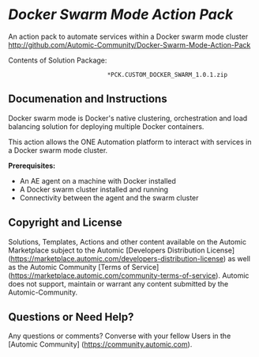 *Docker Swarm Mode Action Pack*
=============


An action pack to automate services within a Docker swarm mode cluster
http://github.com/Automic-Community/Docker-Swarm-Mode-Action-Pack

<!-- List of attached files -->
Contents of Solution Package:

						
								*PCK.CUSTOM_DOCKER_SWARM_1.0.1.zip
								
						


Documenation and Instructions
---

<p>Docker swarm mode is Docker's native clustering, orchestration and load balancing solution for deploying multiple Docker containers. &nbsp;</p>
<p>This action allows the ONE Automation platform to interact with services in a Docker swarm mode cluster.&nbsp;</p>
<p><strong>Prerequisites:</strong></p>
<ul>
<li>An AE agent on a machine with Docker installed</li>
<li>A Docker swarm cluster installed and running&nbsp;</li>
<li>Connectivity between the agent and the swarm cluster</li>
</ul>

Copyright and License
---

Solutions, Templates, Actions and other content available on the Automic Marketplace subject to the Automic [Developers Distribution License] (https://marketplace.automic.com/developers-distribution-license) as well as the Automic Community [Terms of Service] (https://marketplace.automic.com/community-terms-of-service).
Automic does not support, maintain or warrant any content submitted by the Automic-Community.



Questions or Need Help? 
---
Any questions or comments? Converse with your fellow Users in the [Automic Community] (https://community.automic.com).